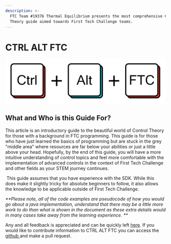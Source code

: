 ```yaml
---
description: >-
  FTC Team #19376 Thermal Equilibrium presents the most comprehensive Control
  Theory guide aimed towards First Tech Challenge teams.
---
```


# CTRL ALT FTC



![](<.gitbook/assets/Ctrl alt ftc high res.PNG>)

## What and Who is this Guide For?

This article is an introductory guide to the beautiful world of Control Theory for those with a background in FTC programming. This guide is for those who have just learned the basics of programming but are stuck in the grey "middle area" where resources are far below your abilities or just a little above your head. Hopefully, by the end of this guide, you will have a more intuitive understanding of control topics and feel more comfortable with the implementation of advanced controls in the context of First Tech Challenge and other fields as your STEM journey continues.

‌ This guide assumes that you have experience with the SDK. While this does make it slightly tricky for absolute beginners to follow, it also allows the knowledge to be applicable outside of First Tech Challenge.

_**Please note, all of the code examples are pseudocode of how you would go about a java implementation, understand that there may be a little more work to do than what is shown in the document as these extra details would in many cases take away from the learning experience. **_

Any and all feedback is appreciated and can be quickly left [here](https://forms.gle/yXAqtexX2vMJzSVp9).  If you would like to contribute information to CTRL ALT FTC you can access the [github ](https://github.com/BenCaunt/CTRL-ALT-FTC)and make a pull request.
